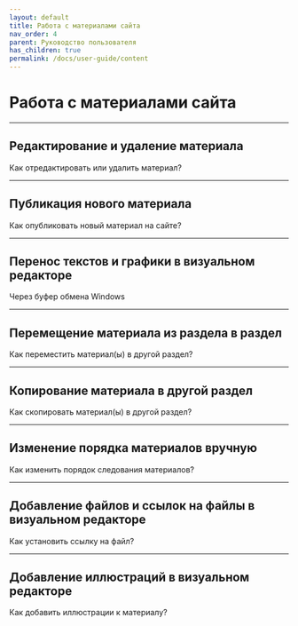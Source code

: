 ```yaml
---
layout: default
title: Работа с материалами сайта
nav_order: 4
parent: Руководство пользователя
has_children: true
permalink: /docs/user-guide/content
---
```

# Работа с материалами сайта

---

## Редактирование и удаление материала

Как отредактировать или удалить материал?

---

## Публикация нового материала

Как опубликовать новый материал на сайте?

---

## Перенос текстов и графики в визуальном редакторе

Через буфер обмена Windows

---

## Перемещение материала из раздела в раздел

Как переместить материал(ы) в другой раздел?

---

## Копирование материала в другой раздел

Как скопировать материал(ы) в другой раздел?

---

## Изменение порядка материалов вручную

Как изменить порядок следования материалов?

---

## Добавление файлов и ссылок на файлы в визуальном редакторе

Как установить ссылку на файл?

---

## Добавление иллюстраций в визуальном редакторе

Как добавить иллюстрации к материалу?